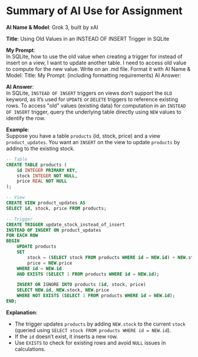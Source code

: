 # Summary of AI Use for Assignment

**AI Name & Model**: Grok 3, built by xAI

**Title**: Using Old Values in an INSTEAD OF INSERT Trigger in SQLite

**My Prompt**:  
In SQLite, how to use the old value when creating a trigger for instead of insert on a view, I want to update another table. I need to access old value to compute for the new value. Write on an .md file. Format it with AI Name & Model: Title: My Prompt: (including formatting requirements) AI Answer:

**AI Answer**:  
In SQLite, `INSTEAD OF INSERT` triggers on views don’t support the `OLD` keyword, as it’s used for `UPDATE` or `DELETE` triggers to reference existing rows. To access "old" values (existing data) for computation in an `INSTEAD OF INSERT` trigger, query the underlying table directly using `NEW` values to identify the row.

**Example**:  
Suppose you have a table `products` (id, stock, price) and a view `product_updates`. You want an `INSERT` on the view to update `products` by adding to the existing stock.

```sql
-- Table
CREATE TABLE products (
    id INTEGER PRIMARY KEY,
    stock INTEGER NOT NULL,
    price REAL NOT NULL
);

-- View
CREATE VIEW product_updates AS
SELECT id, stock, price FROM products;

-- Trigger
CREATE TRIGGER update_stock_instead_of_insert
INSTEAD OF INSERT ON product_updates
FOR EACH ROW
BEGIN
    UPDATE products
    SET
        stock = (SELECT stock FROM products WHERE id = NEW.id) + NEW.stock,
        price = NEW.price
    WHERE id = NEW.id
    AND EXISTS (SELECT 1 FROM products WHERE id = NEW.id);

    INSERT OR IGNORE INTO products (id, stock, price)
    SELECT NEW.id, NEW.stock, NEW.price
    WHERE NOT EXISTS (SELECT 1 FROM products WHERE id = NEW.id);
END;
```

**Explanation**:  
- The trigger updates `products` by adding `NEW.stock` to the current `stock` (queried using `SELECT stock FROM products WHERE id = NEW.id`).  
- If the `id` doesn’t exist, it inserts a new row.  
- Use `EXISTS` to check for existing rows and avoid `NULL` issues in calculations.